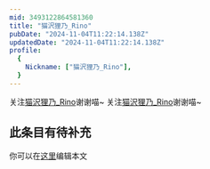 ```yaml
---
mid: 3493122864581360
title: "猫沢狸乃_Rino"
pubDate: "2024-11-04T11:22:14.138Z"
updatedDate: "2024-11-04T11:22:14.138Z"
profile:
  {
    Nickname: ["猫沢狸乃_Rino"],
  }
---
```


关注[猫沢狸乃_Rino](https://space.bilibili.com/3493122864581360)谢谢喵~ 关注[猫沢狸乃_Rino](https://space.bilibili.com/3493122864581360)谢谢喵~

## 此条目有待补充
你可以在[这里](https://github.com/Yuhanawa/VTuber.ICU-Content/edit/master/v/猫沢狸乃_Rino/index.md)编辑本文
